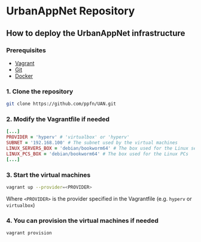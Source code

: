 # UrbanAppNet Repository

## How to deploy the UrbanAppNet infrastructure

### Prerequisites
- [Vagrant](https://www.vagrantup.com/) 
- [Git](https://git-scm.com/)
- [Docker](https://www.docker.com/)

### 1. Clone the repository
```bash
git clone https://github.com/ppfn/UAN.git
```

### 2. Modify the Vagrantfile if needed
```ruby
[...]
PROVIDER = 'hyperv' # 'virtualbox' or 'hyperv'
SUBNET = '192.168.100' # The subnet used by the virtual machines
LINUX_SERVERS_BOX = 'debian/bookworm64' # The box used for the Linux servers
LINUX_PCS_BOX = 'debian/bookworm64' # The box used for the Linux PCs
[...]
```

### 3. Start the virtual machines
```bash
vagrant up --provider=<PROVIDER>
```
Where `<PROVIDER>` is the provider specified in the Vagrantfile (e.g. `hyperv` or `virtualbox`)

### 4. You can provision the virtual machines if needed
```bash
vagrant provision
```
